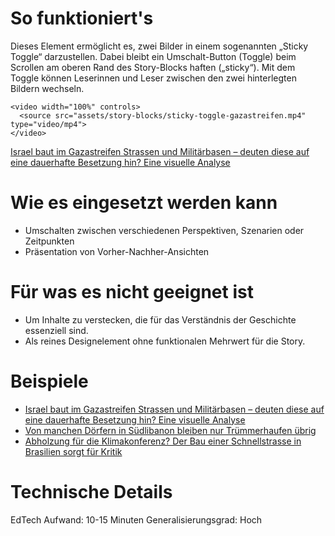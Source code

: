 # So funktioniert's

Dieses Element ermöglicht es, zwei Bilder in einem sogenannten „Sticky Toggle“ darzustellen. Dabei bleibt ein Umschalt-Button (Toggle) beim Scrollen am oberen Rand des Story-Blocks haften („sticky“). Mit dem Toggle können Leserinnen und Leser zwischen den zwei hinterlegten Bildern wechseln.

```html|span-6
<video width="100%" controls>
  <source src="assets/story-blocks/sticky-toggle-gazastreifen.mp4" type="video/mp4">
</video>
```

[Israel baut im Gazastreifen Strassen und Militärbasen – deuten diese auf eine dauerhafte Besetzung hin? Eine visuelle Analyse](https://www.nzz.ch/international/gaza-krieg-bleibt-israel-im-gazastreifen-das-verraten-die-bauprojekte-ld.1855256)

# Wie es eingesetzt werden kann

- Umschalten zwischen verschiedenen Perspektiven, Szenarien oder Zeitpunkten
- Präsentation von Vorher-Nachher-Ansichten

# Für was es nicht geeignet ist

- Um Inhalte zu verstecken, die für das Verständnis der Geschichte essenziell sind.
- Als reines Designelement ohne funktionalen Mehrwert für die Story.

# Beispiele

- [Israel baut im Gazastreifen Strassen und Militärbasen – deuten diese auf eine dauerhafte Besetzung hin? Eine visuelle Analyse](https://qv2.st.nzz.ch/editor/custom_code/1943cdcae6de1861e0b068db8a40894a)
- [Von manchen Dörfern in Südlibanon bleiben nur Trümmerhaufen übrig](https://qv2.st.nzz.ch/editor/custom_code/0d50b45e538faa45f768d3204480173f)
- [Abholzung für die Klimakonferenz? Der Bau einer Schnellstrasse in Brasilien sorgt für Kritik](https://qv2.st.nzz.ch/editor/custom_code/82846e40d5ad7379898a43fa820d1aea)

# Technische Details

EdTech Aufwand: 10-15 Minuten
Generalisierungsgrad: Hoch
